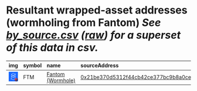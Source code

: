 
Resultant wrapped-asset addresses (wormholing from Fantom)
_See [by_source.csv](by_source.csv) ([raw](https://raw.githubusercontent.com/certusone/wormhole-token-list/main/content/by_source.csv)) for a superset of this data in csv._
=========================================================================
  
| img                                                                                            | symbol   | name                                                      | sourceAddress                                                                                                        | solAddress   | solMarkets   | ethAddress   | ethMarkets   | terraAddress   | terraMarkets   | bscAddress   | bscMarkets   | maticAddress   | maticMarkets   | avaxAddress   | avaxMarkets   | oasisAddress   | oasisMarkets   | symbol   |
|:-----------------------------------------------------------------------------------------------|:---------|:----------------------------------------------------------|:---------------------------------------------------------------------------------------------------------------------|:-------------|:-------------|:-------------|:-------------|:---------------|:---------------|:-------------|:-------------|:---------------|:---------------|:--------------|:--------------|:---------------|:---------------|:-----------------|
| ![FTM](https://raw.githubusercontent.com/certusone/wormhole-token-list/main/assets/FTM_wh.png) | FTM      | [Fantom (Wormhole)](http://coingecko.com/en/coins/fantom) | [0x21be370d5312f44cb42ce377bc9b8a0cef1a4c83](https://ftmscan.com/address/0x21be370d5312f44cb42ce377bc9b8a0cef1a4c83) |              |              |              |              |                |                |              |              |                |                |               |               |                |                | FTM              |